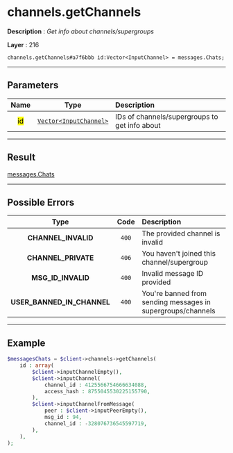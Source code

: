 # channels.getChannels

**Description** : *Get info about channels/supergroups*

**Layer** : 216

```tl
channels.getChannels#a7f6bbb id:Vector<InputChannel> = messages.Chats;
```

---

## Parameters

| Name | Type | Description |
| :---: | :---: | :--- |
| <mark>id</mark> | [`Vector<InputChannel>`](type/InputChannel) | IDs of channels/supergroups to get info about |

---

## Result

[messages.Chats](type/messages.Chats)

---

## Possible Errors

| Type | Code | Description |
| :---: | :---: | :--- |
| **CHANNEL_INVALID** | `400` | The provided channel is invalid |
| **CHANNEL_PRIVATE** | `406` | You haven't joined this channel/supergroup |
| **MSG_ID_INVALID** | `400` | Invalid message ID provided |
| **USER_BANNED_IN_CHANNEL** | `400` | You're banned from sending messages in supergroups/channels |

---

## Example

```php
$messagesChats = $client->channels->getChannels(
	id : array(
		$client->inputChannelEmpty(),
		$client->inputChannel(
			channel_id : 4125566754666634088,
			access_hash : 8755045530225155790,
		),
		$client->inputChannelFromMessage(
			peer : $client->inputPeerEmpty(),
			msg_id : 94,
			channel_id : -328076736545597719,
		),
	),
);
```